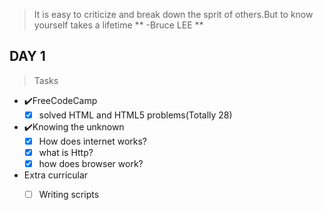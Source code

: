 > It is easy to criticize and break down the sprit of others.But to know yourself takes a lifetime
                            **  -Bruce LEE **

## DAY 1 ##
>Tasks
- ✔️FreeCodeCamp
   - [x] solved HTML and HTML5 problems(Totally 28)
- ✔️Knowing the unknown
   - [x] How does internet works?
   - [x] what is Http?
   - [x] how does browser work?
- Extra curricular
   - [ ] Writing scripts

